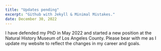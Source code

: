 ```yaml
---
title: "Updates pending"
excerpt: "Github with Jekyll & Minimal Mistakes."
date: December 30, 2022
---
```



I have defended my PhD in May 2022 and started a new position at the Natural History Museum of Los Angeles County. Please bear with me as I update my website to reflect the changes in my career and goals. 
